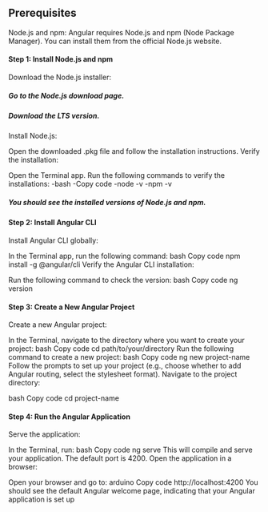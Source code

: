 ## Prerequisites
Node.js and npm: Angular requires Node.js and npm (Node Package Manager). You can install them from the official Node.js website.

#### Step 1: Install Node.js and npm
Download the Node.js installer:

##### Go to the Node.js download page.
##### Download the LTS version.
Install Node.js:

Open the downloaded .pkg file and follow the installation instructions.
Verify the installation:

Open the Terminal app.
Run the following commands to verify the installations:
-bash
-Copy code
-node -v
-npm -v
##### You should see the installed versions of Node.js and npm.

#### Step 2: Install Angular CLI
Install Angular CLI globally:

In the Terminal app, run the following command:
bash
Copy code
npm install -g @angular/cli
Verify the Angular CLI installation:

Run the following command to check the version:
bash
Copy code
ng version
#### Step 3: Create a New Angular Project
Create a new Angular project:

In the Terminal, navigate to the directory where you want to create your project:
bash
Copy code
cd path/to/your/directory
Run the following command to create a new project:
bash
Copy code
ng new project-name
Follow the prompts to set up your project (e.g., choose whether to add Angular routing, select the stylesheet format).
Navigate to the project directory:

bash
Copy code
cd project-name
#### Step 4: Run the Angular Application
Serve the application:

In the Terminal, run:
bash
Copy code
ng serve
This will compile and serve your application. The default port is 4200.
Open the application in a browser:

Open your browser and go to:
arduino
Copy code
http://localhost:4200
You should see the default Angular welcome page, indicating that your Angular application is set up 
```


